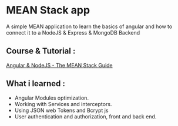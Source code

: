 # MEAN Stack app
A simple MEAN application to learn the basics of angular and how to connect it to a NodeJS & Express & MongoDB Backend
## Course & Tutorial : 
[Angular & NodeJS - The MEAN Stack Guide](https://www.udemy.com/angular-2-and-nodejs-the-practical-guide/)
## What i learned : 
* Angular Modules optimization.
* Working with Services and interceptors.
* Using JSON web Tokens and Bcrypt js 
* User authentication and authorization, front and back end.
